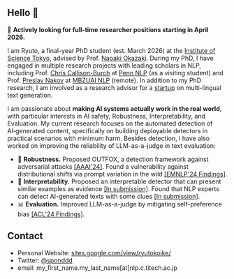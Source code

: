 ## Hello 👋
📢 **Actively looking for full-time researcher positions starting in April 2026.**

I am Ryuto, a final-year PhD student (est. March 2026) at the [Institute of Science Tokyo](https://www.isct.ac.jp/en), advised by Prof. [Naoaki Okazaki](https://www.chokkan.org/index.en.html).
During my PhD, I have engaged in multiple research projects with leading scholars in NLP, including Prof. [Chris Callison-Burch](https://www.cis.upenn.edu/~ccb/) at [Penn NLP](https://nlp.cis.upenn.edu/) (as a visiting student) and Prof. [Preslav Nakov](https://mbzuai.ac.ae/study/faculty/preslav-nakov/) at [MBZUAI NLP](https://mbzuai.ac.ae/research-department/natural-language-processing-department/) (remote). In addition to my PhD research, I am involved as a research advisor for a [startup](https://3keigo.com/) on multi-lingual text generation.

I am passionate about **making AI systems actually work in the real world**, with particular interests in AI safety, Robustness, Interpretability, and Evaluation. My current research focuses on the automated detection of AI‑generated content, specifically on building deployable detectors in practical scenarios with minimum harm. Besides detection, I have also worked on improving the reliability of LLM-as-a-judge in text evaluation:
- 💪 **Robustness.** Proposed OUTFOX, a detection framework against adversarial attacks [[AAAI'24]](https://arxiv.org/pdf/2307.11729). Found a vulnerability against distributional shifts via prompt variation in the wild [[EMNLP'24 Findings]](https://arxiv.org/pdf/2311.08369).
- 👀 **Interpretability.** Proposed an interpretable detector that can present similar examples as evidence [[In submission]](https://www.arxiv.org/pdf/2502.11336). Found that NLP experts can detect AI-generated texts with some clues [[In submission]](https://arxiv.org/pdf/2502.11614).
- 📊 **Evaluation.** Improved LLM-as-a-judge by mitigating self-preference bias [[ACL'24 Findings]](https://arxiv.org/pdf/2402.15987).


## Contact
- Personal Website: [sites.google.com/view/ryutokoike/](https://sites.google.com/view/ryutokoike/)
- Twitter: [@sponddd](https://x.com/sponddd)
- email: my_first_name.my_last_name[at]nlp.c.titech.ac.jp
